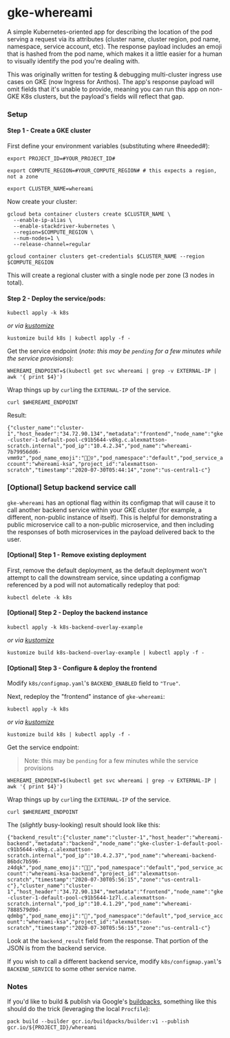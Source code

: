 # gke-whereami

A simple Kubernetes-oriented app for describing the location of the pod serving a request via its attributes (cluster name, cluster region, pod name, namespace, service account, etc). The response payload includes an emoji that is hashed from the pod name, which makes it a little easier for a human to visually identify the pod you're dealing with.

This was originally written for testing & debugging multi-cluster ingress use cases on GKE (now Ingress for Anthos). The app's response payload will omit fields that it's unable to provide, meaning you can run this app on non-GKE K8s clusters, but the payload's fields will reflect that gap.

### Setup

#### Step 1 - Create a GKE cluster 

First define your environment variables (substituting where #needed#):

```
export PROJECT_ID=#YOUR_PROJECT_ID#

export COMPUTE_REGION=#YOUR_COMPUTE_REGION# # this expects a region, not a zone

export CLUSTER_NAME=whereami
```

Now create your cluster:

```
gcloud beta container clusters create $CLUSTER_NAME \
  --enable-ip-alias \
  --enable-stackdriver-kubernetes \
  --region=$COMPUTE_REGION \
  --num-nodes=1 \
  --release-channel=regular

gcloud container clusters get-credentials $CLUSTER_NAME --region $COMPUTE_REGION
```

This will create a regional cluster with a single node per zone (3 nodes in total). 

#### Step 2 - Deploy the service/pods:

```
kubectl apply -k k8s
```

*or via [kustomize](https://kustomize.io/)*

```
kustomize build k8s | kubectl apply -f -
```

Get the service endpoint (*note: this may be `pending` for a few minutes while the service provisions*):
```
WHEREAMI_ENDPOINT=$(kubectl get svc whereami | grep -v EXTERNAL-IP | awk '{ print $4}')
```

Wrap things up by `curl`ing the `EXTERNAL-IP` of the service. 

```
curl $WHEREAMI_ENDPOINT
```

Result:

```{"cluster_name":"cluster-1","host_header":"34.72.90.134","metadata":"frontend","node_name":"gke-cluster-1-default-pool-c91b5644-v8kg.c.alexmattson-scratch.internal","pod_ip":"10.4.2.34","pod_name":"whereami-7b79956dd6-vmm9z","pod_name_emoji":"🧚🏼‍♀️","pod_namespace":"default","pod_service_account":"whereami-ksa","project_id":"alexmattson-scratch","timestamp":"2020-07-30T05:44:14","zone":"us-central1-c"}```

### [Optional] Setup backend service call

`gke-whereami` has an optional flag within its configmap that will cause it to call another backend service within your GKE cluster (for example, a different, non-public instance of itself). This is helpful for demonstrating a public microservice call to a non-public microservice, and then including the responses of both microservices in the payload delivered back to the user.

#### [Optional] Step 1 - Remove existing deployment 

First, remove the default deployment, as the default deployment won't attempt to call the downstream service, since updating a configmap referenced by a pod will not automatically redeploy that pod:

```
kubectl delete -k k8s
```

#### [Optional] Step 2 - Deploy the backend instance

```
kubectl apply -k k8s-backend-overlay-example
```

*or via [kustomize](https://kustomize.io/)*

```
kustomize build k8s-backend-overlay-example | kubectl apply -f -
```

#### [Optional] Step 3 - Configure & deploy the frontend

Modify `k8s/configmap.yaml`'s `BACKEND_ENABLED` field to `"True"`.

Next, redeploy the "frontend" instance of `gke-whereami`:

```
kubectl apply -k k8s
```

*or via [kustomize](https://kustomize.io/)*

```
kustomize build k8s | kubectl apply -f -
```

Get the service endpoint:
> Note: this may be `pending` for a few minutes while the service provisions
```
WHEREAMI_ENDPOINT=$(kubectl get svc whereami | grep -v EXTERNAL-IP | awk '{ print $4}')
```

Wrap things up by `curl`ing the `EXTERNAL-IP` of the service. 

```
curl $WHEREAMI_ENDPOINT
```

The (*slightly* busy-looking) result should look like this:

```{"backend_result":{"cluster_name":"cluster-1","host_header":"whereami-backend","metadata":"backend","node_name":"gke-cluster-1-default-pool-c91b5644-v8kg.c.alexmattson-scratch.internal","pod_ip":"10.4.2.37","pod_name":"whereami-backend-86bdc7b596-z4dqk","pod_name_emoji":"💪🏾","pod_namespace":"default","pod_service_account":"whereami-ksa-backend","project_id":"alexmattson-scratch","timestamp":"2020-07-30T05:56:15","zone":"us-central1-c"},"cluster_name":"cluster-1","host_header":"34.72.90.134","metadata":"frontend","node_name":"gke-cluster-1-default-pool-c91b5644-1z7l.c.alexmattson-scratch.internal","pod_ip":"10.4.1.29","pod_name":"whereami-7888579d9d-qdmbg","pod_name_emoji":"🧜","pod_namespace":"default","pod_service_account":"whereami-ksa","project_id":"alexmattson-scratch","timestamp":"2020-07-30T05:56:15","zone":"us-central1-c"}```

Look at the `backend_result` field from the response. That portion of the JSON is from the backend service.

If you wish to call a different backend service, modify `k8s/configmap.yaml`'s `BACKEND_SERVICE` to some other service name. 


### Notes

If you'd like to build & publish via Google's [buildpacks](https://github.com/GoogleCloudPlatform/buildpacks), something like this should do the trick (leveraging the local `Procfile`):

```pack build --builder gcr.io/buildpacks/builder:v1 --publish gcr.io/${PROJECT_ID}/whereami```

